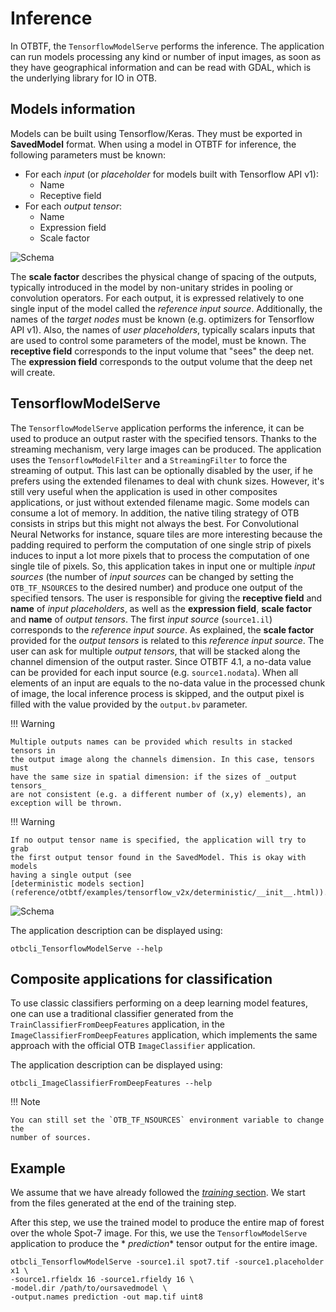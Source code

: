 # Inference

In OTBTF, the `TensorflowModelServe` performs the inference.
The application can run models processing any kind or number of input images,
as soon as they have geographical information and can be read with GDAL, which 
is the underlying library for IO in OTB.

## Models information

Models can be built using Tensorflow/Keras.
They must be exported in **SavedModel** format.
When using a model in OTBTF for inference, the following parameters must be 
known:

- For each *input* (or *placeholder* for models built with Tensorflow API v1):
    - Name
    - Receptive field
- For each *output tensor*:
    - Name
    - Expression field
    - Scale factor

![Schema](images/schema.png)

The **scale factor** describes the physical change of spacing of the outputs,
typically introduced in the model by non-unitary strides in pooling or
convolution operators.
For each output, it is expressed relatively to one single input of the model
called the *reference input source*.
Additionally, the names of the *target nodes* must be known (e.g. optimizers
for Tensorflow API v1).
Also, the names of *user placeholders*, typically scalars inputs that are
used to control some parameters of the model, must be known.
The **receptive field** corresponds to the input volume that "sees" the deep
net.
The **expression field** corresponds to the output volume that the deep net
will create.


## TensorflowModelServe

The `TensorflowModelServe` application performs the inference, it can be used
to produce an output raster with the specified tensors.
Thanks to the streaming mechanism, very large images can be produced.
The application uses the `TensorflowModelFilter` and a `StreamingFilter` to
force the streaming of output.
This last can be optionally disabled by the user, if he prefers using the
extended filenames to deal with chunk sizes.
However, it's still very useful when the application is used in other
composites applications, or just without extended filename magic.
Some models can consume a lot of memory.
In addition, the native tiling strategy of OTB consists in strips but this
might not always the best.
For Convolutional Neural Networks for instance, square tiles are more
interesting because the padding required to perform the computation of one
single strip of pixels induces to input a lot more pixels that to process the
computation of one single tile of pixels.
So, this application takes in input one or multiple _input sources_ (the number
of _input sources_ can be changed by setting the `OTB_TF_NSOURCES` to the
desired number) and produce one output of the specified tensors.
The user is responsible for giving the **receptive field** and **name** of
_input placeholders_, as well as the **expression field**, **scale factor** and
**name** of _output tensors_.
The first _input source_ (`source1.il`) corresponds to the _reference input
source_.
As explained, the **scale factor** provided for the
_output tensors_ is related to this _reference input source_.
The user can ask for multiple _output tensors_, that will be stacked along the
channel dimension of the output raster.
Since OTBTF 4.1, a no-data value can be provided for each input source (e.g. 
`source1.nodata`). When all elements of an input are equals to the no-data 
value in the processed chunk of image, the local inference process is skipped, 
and the output pixel is filled with the value provided by the `output.bv` 
parameter.

!!! Warning

    Multiple outputs names can be provided which results in stacked tensors in 
    the output image along the channels dimension. In this case, tensors must 
    have the same size in spatial dimension: if the sizes of _output tensors_ 
    are not consistent (e.g. a different number of (x,y) elements), an 
    exception will be thrown.

!!! Warning

    If no output tensor name is specified, the application will try to grab 
    the first output tensor found in the SavedModel. This is okay with models
    having a single output (see 
    [deterministic models section](reference/otbtf/examples/tensorflow_v2x/deterministic/__init__.html)).

![Schema](images/classif_map.png)

The application description can be displayed using:

```commandline
otbcli_TensorflowModelServe --help
```

## Composite applications for classification

To use classic classifiers performing on a deep learning model features, one 
can use a traditional classifier generated from the 
`TrainClassifierFromDeepFeatures` application, in the
`ImageClassifierFromDeepFeatures` application, which implements the same 
approach with the official OTB `ImageClassifier` application.

The application description can be displayed using:

```commandline
otbcli_ImageClassifierFromDeepFeatures --help
```

!!! Note

    You can still set the `OTB_TF_NSOURCES` environment variable to change the
    number of sources.

## Example

We assume that we have already followed the 
[*training* section](app_training.html). We start from the files generated at 
the end of the training step.

After this step, we use the trained model to produce the entire map of forest
over the whole Spot-7 image.
For this, we use the `TensorflowModelServe` application to produce the *
*prediction** tensor output for the entire image.

```commandLine
otbcli_TensorflowModelServe -source1.il spot7.tif -source1.placeholder x1 \
-source1.rfieldx 16 -source1.rfieldy 16 \
-model.dir /path/to/oursavedmodel \
-output.names prediction -out map.tif uint8
```

